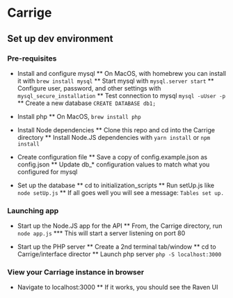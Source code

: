 # Carrige
 
## Set up dev environment

### Pre-requisites

* Install and configure mysql 
** On MacOS, with homebrew you can install it with `brew install mysql`
** Start mysql with `mysql.server start`
** Configure user, password, and other settings with `mysql_secure_installation`
** Test connection to mysql `mysql -uUser -p`
** Create a new database `CREATE DATABASE db1;`

* Install php
** On MacOS, `brew install php`

* Install Node dependencies
** Clone this repo and cd into the Carrige directory
** Install Node.JS dependencies with `yarn install` or `npm install`

* Create configuration file
** Save a copy of config.example.json as config.json
** Update db_* configuration values to match what you configured for mysql

* Set up the database
** cd to initialization_scripts
** Run setUp.js like `node setUp.js`
** If all goes well you will see a message: `Tables set up.`

### Launching app

* Start up the Node.JS app for the API
** From, the Carrige directory, run `node app.js`
*** This will start a server listening on port 80

* Start up the PHP server
** Create a 2nd terminal tab/window
** cd to Carrige/interface director
** Launch php server `php -S localhost:3000`

### View your Carriage instance in browser
* Navigate to localhost:3000
** If it works, you should see the Raven UI
